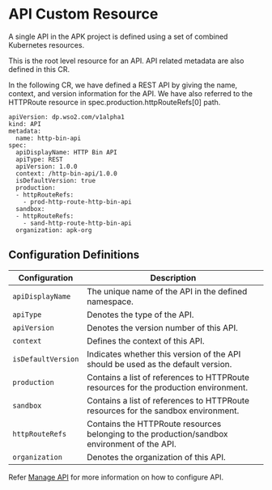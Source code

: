 # API Custom Resource

A single API in the APK project is defined using a set of combined Kubernetes resources.

This is the root level resource for an API. API related metadata are also defined in this CR.

In the following CR, we have defined a REST API by giving the name, context, and version information for the API. We have also referred to the HTTPRoute resource in spec.production.httpRouteRefs[0] path.

```
apiVersion: dp.wso2.com/v1alpha1
kind: API
metadata:
  name: http-bin-api
spec:
  apiDisplayName: HTTP Bin API
  apiType: REST
  apiVersion: 1.0.0
  context: /http-bin-api/1.0.0
  isDefaultVersion: true
  production:
  - httpRouteRefs:
    - prod-http-route-http-bin-api
  sandbox:
  - httpRouteRefs:
    - sand-http-route-http-bin-api
  organization: apk-org
```

## Configuration Definitions

<table>
    <thead>
      <tr>
        <th>Configuration</th>
        <th>Description</th>
      </tr>
    </thead>
    <tbody>
      <tr>
        <td style="white-space: nowrap;"><code>apiDisplayName</code></td>
        <td>The unique name of the API in the defined namespace.</td>
      </tr>
      <tr>
        <td style="white-space: nowrap;"><code>apiType</code></td>
        <td>Denotes the type of the API.</td>
      </tr>
      <tr>
        <td style="white-space: nowrap;"><code>apiVersion</code></td>
        <td>Denotes the version number of this API.</td>
      </tr>
      <tr>
        <td style="white-space: nowrap;"><code>context</code></td>
        <td>Defines the context of this API.</td>
      </tr>
      <tr>
        <td style="white-space: nowrap;"><code>isDefaultVersion</code></td>
        <td>Indicates whether this version of the API should be used as the default version. </td>
      </tr>
      <tr>
        <td style="white-space: nowrap;"><code>production</code></td>
        <td>Contains a list of references to HTTPRoute resources for the production environment.</td>
      </tr>
      <tr>
        <td style="white-space: nowrap;"><code>sandbox</code></td>
        <td>Contains a list of references to HTTPRoute resources for the sandbox environment.</td>
      </tr>
      <tr>
        <td style="white-space: nowrap;"><code>httpRouteRefs</code></td>
        <td>Contains the HTTPRoute resources belonging to the production/sandbox environment of the API.</td>
      </tr>
      <tr>
        <td style="white-space: nowrap;"><code>organization</code></td>
        <td>Denotes the organization of this API.</td>
      </tr>
    </tbody>
</table>


Refer [Manage API](../../create-api/create-api-overview/) for more information on how to configure API.